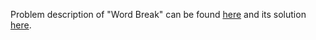 Problem description of "Word Break" can be found [here](https://leetcode.com/problems/word-break/) and its solution [here](https://github.com/aurimas13/Solutions-To-Problems/blob/main/LeetCode/Java%20Solutions/Word%20Break/break.java). 